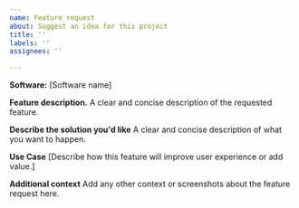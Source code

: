 ```yaml
---
name: Feature request
about: Suggest an idea for this project
title: ''
labels: ''
assignees: ''

---
```


**Software:**
[Software name]

**Feature description.**
A clear and concise description of the requested feature.

**Describe the solution you'd like**
A clear and concise description of what you want to happen.

**Use Case**
[Describe how this feature will improve user experience or add value.]

**Additional context**
Add any other context or screenshots about the feature request here.
